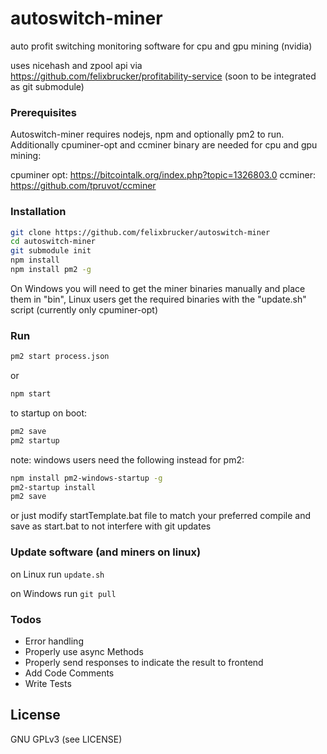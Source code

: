 # autoswitch-miner

auto profit switching monitoring software for cpu and gpu mining (nvidia)

uses nicehash and zpool api via https://github.com/felixbrucker/profitability-service (soon to be integrated as git submodule)


### Prerequisites

Autoswitch-miner requires nodejs, npm and optionally pm2 to run.
Additionally cpuminer-opt and ccminer binary are needed for cpu and gpu mining:

cpuminer opt: https://bitcointalk.org/index.php?topic=1326803.0
ccminer: https://github.com/tpruvot/ccminer

### Installation

```sh
git clone https://github.com/felixbrucker/autoswitch-miner
cd autoswitch-miner
git submodule init
npm install
npm install pm2 -g
```

On Windows you will need to get the miner binaries manually and place them in "bin", Linux users get the required binaries with the "update.sh" script (currently only cpuminer-opt)

### Run

```sh
pm2 start process.json
```

or

```sh
npm start
```

to startup on boot:

```sh
pm2 save
pm2 startup
```

note: windows users need the following instead for pm2:

```sh
npm install pm2-windows-startup -g
pm2-startup install
pm2 save
```

or just modify startTemplate.bat file to match your preferred compile and save as start.bat to not interfere with git updates

### Update software (and miners on linux)

on Linux run ``` update.sh ```

on Windows run ``` git pull ```


### Todos

 - Error handling
 - Properly use async Methods
 - Properly send responses to indicate the result to frontend
 - Add Code Comments
 - Write Tests


License
----

GNU GPLv3 (see LICENSE)
